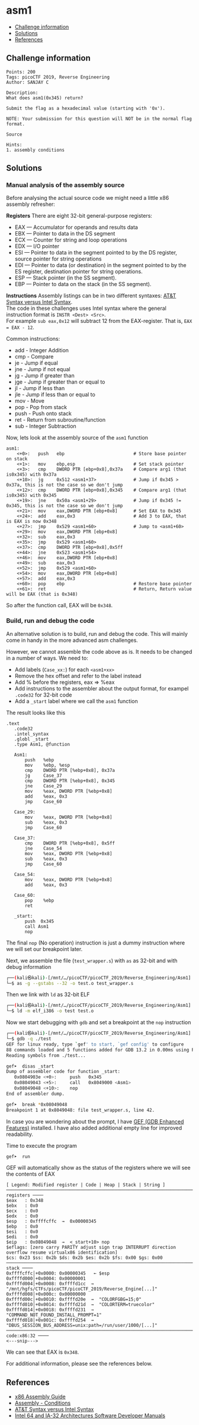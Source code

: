 # asm1

- [Challenge information](#challenge-information)
- [Solutions](#solutions)
- [References](#references)

## Challenge information
```
Points: 200
Tags: picoCTF 2019, Reverse Engineering
Author: SANJAY C

Description:
What does asm1(0x345) return? 

Submit the flag as a hexadecimal value (starting with '0x'). 

NOTE: Your submission for this question will NOT be in the normal flag format. 

Source

Hints:
1. assembly conditions
```

## Solutions

### Manual analysis of the assembly source

Before analysing the actual source code we might need a little x86 assembly refresher:

**Registers**
There are eight 32-bit general-purpose registers: 
 * EAX — Accumulator for operands and results data
 * EBX — Pointer to data in the DS segment
 * ECX — Counter for string and loop operations
 * EDX — I/O pointer
 * ESI — Pointer to data in the segment pointed to by the DS register, source pointer for string operations
 * EDI — Pointer to data (or destination) in the segment pointed to by the ES register, destination pointer for string operations.
 * ESP — Stack pointer (in the SS segment).
 * EBP — Pointer to data on the stack (in the SS segment).

**Instructions**
Assembly listings can be in two different syntaxes: [AT&T Syntax versus Intel Syntax](https://www.cs.mcgill.ca/~cs573/winter2001/AttLinux_syntax.htm).  
The code in these challenges uses Intel syntax where the general instruction format is `INSTR <Dest> <Src>`.  
For example `sub eax,0x12` will subtract 12 from the EAX-register. That is, `EAX = EAX - 12`.

Common instructions:
 * add - Integer Addition 
 * cmp - Compare
 * je - Jump if equal
 * jne - Jump if not equal
 * jg - Jump if greater than
 * jge - Jump if greater than or equal to
 * jl - Jump if less than
 * jle - Jump if less than or equal to
 * mov - Move
 * pop - Pop from stack
 * push - Push onto stack
 * ret - Return from subroutine/function
 * sub - Integer Subtraction

Now, lets look at the assembly source of the `asm1` function
```
asm1:
	<+0>:	push   ebp                          # Store base pointer on stack
	<+1>:	mov    ebp,esp                      # Set stack pointer
	<+3>:	cmp    DWORD PTR [ebp+0x8],0x37a    # Compare arg1 (that is0x345) with 0x37a
	<+10>:	jg     0x512 <asm1+37>              # Jump if 0x345 > 0x37a, this is not the case so we don't jump
	<+12>:	cmp    DWORD PTR [ebp+0x8],0x345    # Compare arg1 (that is0x345) with 0x345
	<+19>:	jne    0x50a <asm1+29>              # Jump if 0x345 != 0x345, this is not the case so we don't jump
	<+21>:	mov    eax,DWORD PTR [ebp+0x8]      # Set EAX to 0x345
	<+24>:	add    eax,0x3                      # Add 3 to EAX, that is EAX is now 0x348
	<+27>:	jmp    0x529 <asm1+60>              # Jump to <asm1+60>
	<+29>:	mov    eax,DWORD PTR [ebp+0x8]
	<+32>:	sub    eax,0x3
	<+35>:	jmp    0x529 <asm1+60>
	<+37>:	cmp    DWORD PTR [ebp+0x8],0x5ff
	<+44>:	jne    0x523 <asm1+54>
	<+46>:	mov    eax,DWORD PTR [ebp+0x8]
	<+49>:	sub    eax,0x3
	<+52>:	jmp    0x529 <asm1+60>
	<+54>:	mov    eax,DWORD PTR [ebp+0x8]
	<+57>:	add    eax,0x3
	<+60>:	pop    ebp                          # Restore base pointer
	<+61>:	ret                                 # Return, Return value will be EAX (that is 0x348)
```

So after the function call, EAX will be `0x348`.

### Build, run and debug the code

An alternative solution is to build, run and debug the code. This will mainly come in handy in the more advanced asm challenges.

However, we cannot assemble the code above as is. It needs to be changed in a number of ways. We need to:
 * Add labels (`Case_xx:`) for each `<asm1+xx>`
 * Remove the hex offset and refer to the label instead
 * Add % before the registers, eax => %eax
 * Add instructions to the assembler about the output format, for exampel `.code32` for 32-bit code
 * Add a `_start` label where we call the `asm1` function

 The result looks like this
 ```
.text 
    .code32
    .intel_syntax
	.globl _start
    .type Asm1, @function

    Asm1:
        push   %ebp
        mov    %ebp, %esp
        cmp    DWORD PTR [%ebp+0x8], 0x37a
        jg     Case_37
        cmp    DWORD PTR [%ebp+0x8], 0x345
        jne    Case_29
        mov    %eax, DWORD PTR [%ebp+0x8]
        add    %eax, 0x3
        jmp    Case_60
        
    Case_29:
        mov    %eax, DWORD PTR [%ebp+0x8]
        sub    %eax, 0x3
        jmp    Case_60

    Case_37:	
        cmp    DWORD PTR [%ebp+0x8], 0x5ff
        jne    Case_54
        mov    %eax, DWORD PTR [%ebp+0x8]
        sub    %eax, 0x3
        jmp    Case_60
        
    Case_54:    
        mov    %eax, DWORD PTR [%ebp+0x8]
        add    %eax, 0x3
        
    Case_60:
        pop    %ebp
        ret    

	_start:
        push  0x345
        call Asm1
        nop
 ```

The final `nop` (No operation) instruction is just a dummy instruction where we will set our breakpoint later.

Next, we assemble the file (`test_wrapper.s`) with `as` as 32-bit and with debug information
```bash
┌──(kali㉿kali)-[/mnt/…/picoCTF/picoCTF_2019/Reverse_Engineering/Asm1]
└─$ as -g --gstabs --32 -o test.o test_wrapper.s
```

Then we link with `ld` as 32-bit ELF
```bash
┌──(kali㉿kali)-[/mnt/…/picoCTF/picoCTF_2019/Reverse_Engineering/Asm1]
└─$ ld -m elf_i386 -o test test.o 
```

Now we start debugging with `gdb` and set a breakpoint at the `nop` instruction
```bash
┌──(kali㉿kali)-[/mnt/…/picoCTF/picoCTF_2019/Reverse_Engineering/Asm1]
└─$ gdb -q ./test
GEF for linux ready, type `gef' to start, `gef config' to configure
88 commands loaded and 5 functions added for GDB 13.2 in 0.00ms using Python engine 3.11
Reading symbols from ./test...

gef➤  disas _start
Dump of assembler code for function _start:
   0x0804903e <+0>:     push   0x345
   0x08049043 <+5>:     call   0x8049000 <Asm1>
   0x08049048 <+10>:    nop
End of assembler dump.

gef➤  break *0x08049048
Breakpoint 1 at 0x8049048: file test_wrapper.s, line 42.
```

In case you are wondering about the prompt, I have [GEF (GDB Enhanced Features)](https://github.com/hugsy/gef) installed.
I have also added additional empty line for improved readability.

Time to execute the program
```bash
gef➤  run
```

GEF will automatically show as the status of the registers where we will see the contents of EAX
```
[ Legend: Modified register | Code | Heap | Stack | String ]
────────────────────────────────────────────────────────────────────────────────────────────────────────────────────────────────────────────────── registers ────
$eax   : 0x348     
$ebx   : 0x0       
$ecx   : 0x0       
$edx   : 0x0       
$esp   : 0xffffcffc  →  0x00000345
$ebp   : 0x0       
$esi   : 0x0       
$edi   : 0x0       
$eip   : 0x08049048  →  <_start+10> nop 
$eflags: [zero carry PARITY adjust sign trap INTERRUPT direction overflow resume virtualx86 identification]
$cs: 0x23 $ss: 0x2b $ds: 0x2b $es: 0x2b $fs: 0x00 $gs: 0x00 
────────────────────────────────────────────────────────────────────────────────────────────────────────────────────────────────────────────────────── stack ────
0xffffcffc│+0x0000: 0x00000345   ← $esp
0xffffd000│+0x0004: 0x00000001
0xffffd004│+0x0008: 0xffffd1cc  →  "/mnt/hgfs/CTFs/picoCTF/picoCTF_2019/Reverse_Engine[...]"
0xffffd008│+0x000c: 0x00000000
0xffffd00c│+0x0010: 0xffffd20e  →  "COLORFGBG=15;0"
0xffffd010│+0x0014: 0xffffd21d  →  "COLORTERM=truecolor"
0xffffd014│+0x0018: 0xffffd231  →  "COMMAND_NOT_FOUND_INSTALL_PROMPT=1"
0xffffd018│+0x001c: 0xffffd254  →  "DBUS_SESSION_BUS_ADDRESS=unix:path=/run/user/1000/[...]"
──────────────────────────────────────────────────────────────────────────────────────────────────────────────────────────────────────────────── code:x86:32 ────
<---snip--->
```

We can see that EAX is `0x348`.

For additional information, please see the references below.

## References

- [x86 Assembly Guide](https://www.cs.virginia.edu/~evans/cs216/guides/x86.html)
- [Assembly - Conditions](https://www.tutorialspoint.com/assembly_programming/assembly_conditions.htm)
- [AT&T Syntax versus Intel Syntax](https://www.cs.mcgill.ca/~cs573/winter2001/AttLinux_syntax.htm)
- [Intel 64 and IA-32 Architectures Software Developer Manuals](https://www.intel.com/content/www/us/en/developer/articles/technical/intel-sdm.html)
